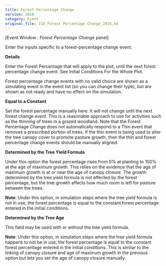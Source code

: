 ```yaml
---
title: Forest Percentage Change
version: 2016
category: Event
original_file: 116_Forest Percentage Change_2016.md
---
```


[Event Window : *Forest Percentage Change*
panel]

Enter the inputs specific to a forest-percentage change event.

**Details**

Enter the Forest Percentage that will
apply to the plot, until the next forest percentage change event. See
Initial Conditions For the Whole
Plot.

Forest percentage change events with no valid choice are shown as a
simulating event in the event list (so you can change their type), but
are shown as not ready and have no effect on the simulation.

**Equal to a Constant**

Set the forest percentage manually here. It will not change until the
next forest change event. This is a reasonable approach to use for
activities such as the thinning of trees in a grazed woodland. Note that
the Forest Percentage Change does not automatically respond to a
Thin event that removes a prescribed portion of trees.
If the thin event is being used to alter the tree canopy cover to
promote pasture growth, then the thin and forest percentage change
events should be manually aligned.

**Determined by the Tree Yield Formula**

Under this option the forest percentage rises from 0% at planting to
100% at the age of maximum growth. This relies on the evidence that the
age of maximum growth is at or near the age of canopy closure. The
growth determined by the tree yield formula is not affected by the
forest percentage, but the tree growth affects how much room is left for
pasture between the trees.

**Note**: Under this option, in simulation steps where the tree yield
formula is not in use, the forest percentage is equal to the constant
forest percentage entered in the initial conditions.

**Determined by the Tree Age**

This field may be used with or without the tree yield formula.

**Note**: Under this option, in simulation steps where the tree yield
formula happens to not be in use, the forest percentage is equal to the
constant forest percentage entered in the initial conditions. This is
similar to the linking of canopy closure and age of maximum growth in
the previous option but lets you set the age of canopy closure manually.